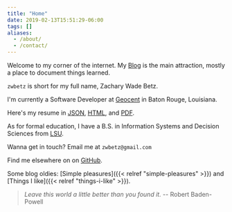 ```yaml
---
title: "Home"
date: 2019-02-13T15:51:29-06:00
tags: []
aliases:
  - /about/
  - /contact/
---
```


<!--
**Attribution**. Icon made by [Freepik](https://www.freepik.com/), from [Flaticon](https://www.flaticon.com/), licensed by [CC 3.0](http://creativecommons.org/licenses/by/3.0/).
-->

<!--
{{< figure
img="headshot.jpg"
alt="My headshot"
caption="Open your eyes, dude."
command="Resize"
options="100x q100" >}}
-->

<style>
  .usa-image-block img {
    border-radius: 5%;
  }
</style>

Welcome to my corner of the internet. My [Blog](/blog/) is the main attraction, mostly a place to document things learned.

`zwbetz` is short for my full name, Zachary Wade Betz.

I'm currently a Software Developer at [Geocent](https://www.geocent.com/) in Baton Rouge, Louisiana.

Here's my resume in [JSON](/resume/resume.json), [HTML](/resume/resume.html), and [PDF](/resume/resume.pdf).

As for formal education, I have a B.S. in Information Systems and Decision Sciences from [LSU](https://www.lsu.edu/).

Wanna get in touch? Email me at `zwbetz@gmail.com`

Find me elsewhere on on [GitHub](https://github.com/zwbetz-gh).

Some blog oldies: [Simple pleasures]({{< relref "simple-pleasures" >}}) and [Things I like]({{< relref "things-i-like" >}}).

> _Leave this world a little better than you found it._ -- Robert Baden-Powell
